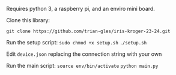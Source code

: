 Requires python 3, a raspberry pi, and an enviro mini board.

Clone this library:

```git clone https://github.com/trian-gles/iris-kroger-23-24.git```

Run the setup script:
```sudo chmod +x setup.sh```
```./setup.sh```

Edit `device.json` replacing the connection string with your own

Run the main script:
```source env/bin/activate```
```python main.py```
